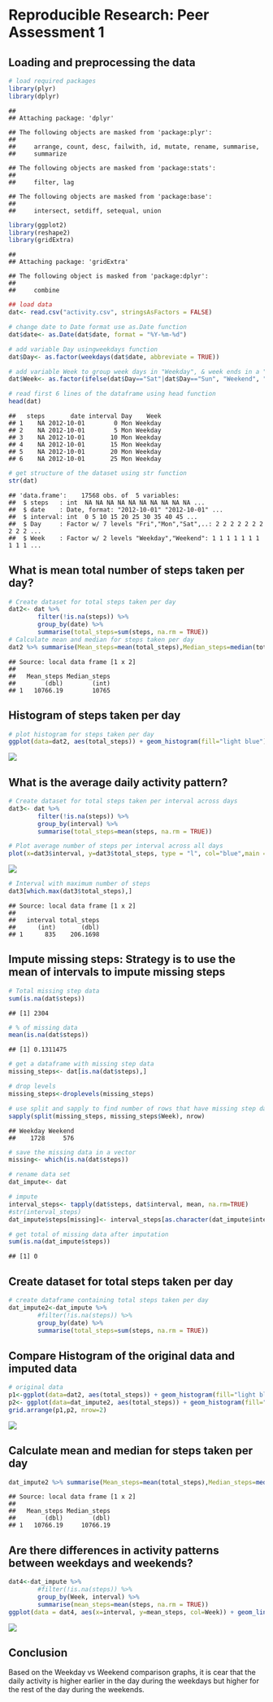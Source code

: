# Reproducible Research: Peer Assessment 1


## Loading and preprocessing the data

```r
# load required packages
library(plyr)
library(dplyr)
```

```
## 
## Attaching package: 'dplyr'
```

```
## The following objects are masked from 'package:plyr':
## 
##     arrange, count, desc, failwith, id, mutate, rename, summarise,
##     summarize
```

```
## The following objects are masked from 'package:stats':
## 
##     filter, lag
```

```
## The following objects are masked from 'package:base':
## 
##     intersect, setdiff, setequal, union
```

```r
library(ggplot2)
library(reshape2)
library(gridExtra)
```

```
## 
## Attaching package: 'gridExtra'
```

```
## The following object is masked from 'package:dplyr':
## 
##     combine
```

```r
## load data
dat<- read.csv("activity.csv", stringsAsFactors = FALSE)

# change date to Date format use as.Date function
dat$date<- as.Date(dat$date, format = "%Y-%m-%d") 

# add variable Day usingweekdays function
dat$Day<- as.factor(weekdays(dat$date, abbreviate = TRUE))

# add variable Week to group week days in "Weekday", & week ends in a "Weekend" categories
dat$Week<- as.factor(ifelse(dat$Day=="Sat"|dat$Day=="Sun", "Weekend", "Weekday"))

# read first 6 lines of the dataframe using head function
head(dat)
```

```
##   steps       date interval Day    Week
## 1    NA 2012-10-01        0 Mon Weekday
## 2    NA 2012-10-01        5 Mon Weekday
## 3    NA 2012-10-01       10 Mon Weekday
## 4    NA 2012-10-01       15 Mon Weekday
## 5    NA 2012-10-01       20 Mon Weekday
## 6    NA 2012-10-01       25 Mon Weekday
```

```r
# get structure of the dataset using str function
str(dat)
```

```
## 'data.frame':	17568 obs. of  5 variables:
##  $ steps   : int  NA NA NA NA NA NA NA NA NA NA ...
##  $ date    : Date, format: "2012-10-01" "2012-10-01" ...
##  $ interval: int  0 5 10 15 20 25 30 35 40 45 ...
##  $ Day     : Factor w/ 7 levels "Fri","Mon","Sat",..: 2 2 2 2 2 2 2 2 2 2 ...
##  $ Week    : Factor w/ 2 levels "Weekday","Weekend": 1 1 1 1 1 1 1 1 1 1 ...
```

## What is mean total number of steps taken per day?

```r
# Create dataset for total steps taken per day
dat2<- dat %>% 
        filter(!is.na(steps)) %>%
        group_by(date) %>%
        summarise(total_steps=sum(steps, na.rm = TRUE))
# Calculate mean and median for steps taken per day
dat2 %>% summarise(Mean_steps=mean(total_steps),Median_steps=median(total_steps))
```

```
## Source: local data frame [1 x 2]
## 
##   Mean_steps Median_steps
##        (dbl)        (int)
## 1   10766.19        10765
```

## Histogram of steps taken per day

```r
# plot histogram for steps taken per day
ggplot(data=dat2, aes(total_steps)) + geom_histogram(fill="light blue")
```

![](PA1_template_files/figure-html/unnamed-chunk-3-1.png)


## What is the average daily activity pattern?

```r
# Create dataset for total steps taken per interval across days
dat3<- dat %>% 
        filter(!is.na(steps)) %>%
        group_by(interval) %>%
        summarise(total_steps=mean(steps, na.rm = TRUE))

# Plot average number of steps per interval across all days
plot(x=dat3$interval, y=dat3$total_steps, type = "l", col="blue",main = "Average Daily step pattern", ylab = "Average steps", xlab="5-min Interval")
```

![](PA1_template_files/figure-html/unnamed-chunk-4-1.png)

```r
# Interval with maximum number of steps
dat3[which.max(dat3$total_steps),]
```

```
## Source: local data frame [1 x 2]
## 
##   interval total_steps
##      (int)       (dbl)
## 1      835    206.1698
```



## Impute missing steps: Strategy is to use the mean of intervals to impute missing steps

```r
# Total missing step data
sum(is.na(dat$steps))
```

```
## [1] 2304
```

```r
# % of missing data
mean(is.na(dat$steps))
```

```
## [1] 0.1311475
```

```r
# get a dataframe with missing step data
missing_steps<- dat[is.na(dat$steps),]

# drop levels
missing_steps<-droplevels(missing_steps)

# use split and sapply to find number of rows that have missing step data for weekdays and weekends
sapply(split(missing_steps, missing_steps$Week), nrow)
```

```
## Weekday Weekend 
##    1728     576
```

```r
# save the missing data in a vector
missing<- which(is.na(dat$steps))

# rename data set
dat_impute<- dat

# impute 
interval_steps<- tapply(dat$steps, dat$interval, mean, na.rm=TRUE)
#str(interval_steps)
dat_impute$steps[missing]<- interval_steps[as.character(dat_impute$interval[missing])]

# get total of missing data after imputation
sum(is.na(dat_impute$steps))
```

```
## [1] 0
```

## Create dataset for total steps taken per day

```r
# create dataframe containing total steps taken per day
dat_impute2<-dat_impute %>% 
        #filter(!is.na(steps)) %>%
        group_by(date) %>%
        summarise(total_steps=sum(steps, na.rm = TRUE))
```

## Compare Histogram of the original data and imputed data

```r
# original data
p1<-ggplot(data=dat2, aes(total_steps)) + geom_histogram(fill="light blue")
p2<- ggplot(data=dat_impute2, aes(total_steps)) + geom_histogram(fill="light green")
grid.arrange(p1,p2, nrow=2)
```

![](PA1_template_files/figure-html/unnamed-chunk-7-1.png)

## Calculate mean and median for steps taken per day

```r
dat_impute2 %>% summarise(Mean_steps=mean(total_steps),Median_steps=median(total_steps))
```

```
## Source: local data frame [1 x 2]
## 
##   Mean_steps Median_steps
##        (dbl)        (dbl)
## 1   10766.19     10766.19
```


## Are there differences in activity patterns between weekdays and weekends?

```r
dat4<-dat_impute %>% 
        #filter(!is.na(steps)) %>%
        group_by(Week, interval) %>%
        summarise(mean_steps=mean(steps, na.rm = TRUE))
ggplot(data = dat4, aes(x=interval, y=mean_steps, col=Week)) + geom_line() + facet_wrap(~Week, nrow = 2)
```

![](PA1_template_files/figure-html/unnamed-chunk-9-1.png)

## Conclusion
Based on the Weekday vs Weekend comparison graphs, it is cear that the daily activity is higher earlier in the day during the weekdays but higher for the rest of the day during the weekends.
